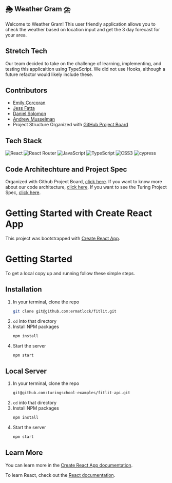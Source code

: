 ## 🌦 Weather Gram ⛈

Welcome to Weather Gram! This user friendly application allows you to check the weather based on location input and get the 3 day forecast for your area. 

## Stretch Tech
Our team decided to take on the challenge of learning, implementing, and testing this applicaition using TypeScript. 
We did not use Hooks, although a future refactor would likely include these. 

## Contributors
- [Emily Corcoran](https://github.com/Emily-Cathleen)
- [Jess Fatta](https://github.com/JessFatta)
- [Daniel Solomon](https://github.com/danielsolomon332)
- [Andrew Musselman](https://github.com/Andrew-Musselman)
- Project Structure Organized with [GitHub Project Board](https://github.com/JessFatta/weather-gram/projects/1)

## Tech Stack

![React](https://img.shields.io/badge/react-%2320232a.svg?style=for-the-badge&logo=react&logoColor=%purple)
![React Router](https://img.shields.io/badge/React_Router-CA4245?style=for-the-badge&logo=react-router&logoColor=white)
![JavaScript](https://img.shields.io/badge/javascript-%23323330.svg?style=for-the-badge&logo=javascript&logoColor=%23F7DF1E)
![TypeScript](https://img.shields.io/badge/typescript-%23007ACC.svg?style=for-the-badge&logo=typescript&logoColor=white)
![CSS3](https://img.shields.io/badge/css3-%231572B6.svg?style=for-the-badge&logo=css3&logoColor=white)
![cypress](https://img.shields.io/badge/-cypress-%23E5E5E5?style=for-the-badge&logo=cypress&logoColor=058a5e)

## Code Architechture and Project Spec

Organized with Github Project Board, [click here](https://github.com/JessFatta/weather-gram/projects/1).
If you want to know more about our code architecture, [click here](https://gist.github.com/Emily-Cathleen/64ac33e4a51b955429f5f020d8ec842a).
If you want to see the Turing Project Spec, [click here](https://frontend.turing.edu/projects/module-3/stretch.html).

# Getting Started with Create React App

This project was bootstrapped with [Create React App](https://github.com/facebook/create-react-app).

# Getting Started
To get a local copy up and running follow these simple steps.

## Installation

1. In your terminal, clone the repo
   ```sh
   git clone git@github.com:ermatlock/fitlit.git
   ```
2. `cd` into that directory
3. Install NPM packages
   ```sh
   npm install
   ```
4. Start the server
   ```sh
   npm start
   ``` 
   
## Local Server
1. In your terminal, clone the repo
   ```sh
   git@github.com:turingschool-examples/fitlit-api.git
   ```
2. `cd` into that directory
3. Install NPM packages
   ```sh
   npm install
   ```
4. Start the server
   ```sh
   npm start
   ```

## Learn More

You can learn more in the [Create React App documentation](https://facebook.github.io/create-react-app/docs/getting-started).

To learn React, check out the [React documentation](https://reactjs.org/).


